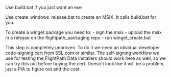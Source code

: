 
Use build.bat if you just want an exe

Use create_windows_release.bat to create an MSIX. It calls build.bat for you.

To create a winget package you need to: 
    - sign the msix
    - upload the msix in a release on the flightpath_packaging repo
    - run winget_create.bat
    
   This step is completely unproven. To do it we need an idividual developer code-signing cert from SSL.com or similar. 
   The self-signing workflow we use for testing the FlightPath Data installers should work here as well, so we can try 
   this out before buying the cert. Doesn't look like it will be a problem, just a PIA to figure out and the cost.
  
